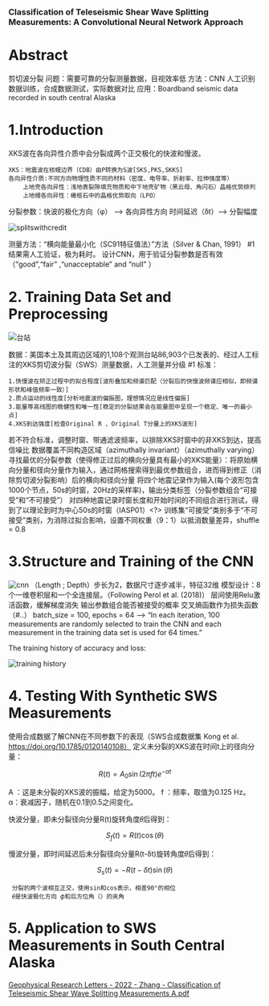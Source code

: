 ### Classification of Teleseismic Shear Wave Splitting Measurements: A Convolutional Neural Network Approach
# Abstract
  剪切波分裂
  问题：需要可靠的分裂测量数据，目视效率低
  方法：CNN 人工识别数据训练，合成数据测试，实际数据对比
  应用：Boardband seismic data recorded in south central Alaska

# 1.Introduction
  XKS波在各向异性介质中会分裂成两个正交极化的快波和慢波。
  ```
  XKS：地震波在核幔边界（CDB）由P转换为S波[SKS,PKS,SKKS]
  各向异性介质:不同方向物理性质不同的材料（密度、电导率、折射率、拉伸强度等）
      上地壳各向异性：浅地表裂隙填充物质和中下地壳矿物（黑云母、角闪石）晶格优势排列
      上地幔各向异性：橄榄石中的晶格优势取向（LPO）
 
  ```

  分裂参数：快波的极化方向（φ） -->  各向异性方向
                    时间延迟（δt）-->  分裂幅度
   
![splitswithcredit](https://github.com/user-attachments/assets/b8761590-9308-4025-bb9f-e1e1ed4694f2)

  测量方法：“横向能量最小化（SC91特征值法）”方法（Silver & Chan, 1991）
  #1
  结果需人工验证，极为耗时。
  设计CNN，用于验证分裂参数是否有效（“good”,“fair” ,“unacceptable” and “null” ）
  
# 2. Training Data Set and Preprocessing
![台站](https://github.com/user-attachments/assets/0ded0b27-4840-42a7-9c7a-d7faf384e17d)

  数据：美国本土及其周边区域的1,108个观测台站86,903个已发表的、经过人工标注的XKS剪切波分裂（SWS）测量数据，人工测量并分级
  #1
  标准：
  ```
  1.快慢波在矫正过程中的拟合程度[波形叠加和频谱匹配（分裂后的快慢波频谱应相似，即频谱形状和峰值频率一致）]
  2.质点运动的线性度[分析地震波的偏振图，理想情况应是线性偏振]
  3.能量等高线图的稳健性和唯一性[稳定的分裂结果会在能量图中呈现一个稳定、唯一的最小点]
  4.XKS到达强度[检查Original R 、Original T分量上的XKS波形]
  ```
  若不符合标准，调整时窗、带通滤波频率，以排除XKS时窗中的非XKS到达，提高信噪比
  数据覆盖不同构造区域（azimuthally invariant）（azimuthally varying）
  寻找最优的分裂参数（使得修正过后的横向分量具有最小的XKS能量）：将原始横向分量和径向分量作为输入，通过网格搜索得到最优参数组合，进而得到修正（消除剪切波分裂影响）后的横向和径向分量
  将四个地震记录作为输入(每个波形包含1000个节点，50s的时窗，20Hz的采样率)，输出分类标签（分裂参数组合“可接受”和“不可接受”）
  对四种地震记录时窗长度和开始时间的不同组合进行测试，得到了以理论到时为中心50s的时窗（IASP01）<?>
  训练集“可接受”类别多于“不可接受”类别，为消除过拟合影响，设置不同权重（9：1）以抵消数量差异，shuffle = 0.8

# 3.Structure and Training of the CNN
![cnn](https://github.com/user-attachments/assets/c61f8ee5-c4e0-415d-8956-89f6b1a71be7)
  （Length ; Depth）步长为2，数据尺寸逐步减半，特征32维
  模型设计：8个一维卷积层和一个全连接层。（Following Perol et al. (2018)）
  层间使用Relu激活函数，缓解梯度消失
  输出参数组合能否被接受的概率
  交叉熵函数作为损失函数 （#..）
  batch_size = 100, epochs = 64  --> “In each iteration, 100 measurements are randomly selected to train the CNN and each measurement in the training data set is used for 64 times.”
  
   The training history of accuracy and loss:   
 
![training history](https://github.com/user-attachments/assets/e625fb4d-5eaf-48cc-b6bf-e92368d059dd)

#  4. Testing With Synthetic SWS Measurements
  使用合成数据了解CNN在不同参数下的表现（SWS合成数据集   Kong et al.  
https://doi.org/10.1785/0120140108）
   定义未分裂的XKS波在时间t上的径向分量：

  $$ R(t) = A_0 \sin(2 \pi f t) e^{-\alpha t} $$

  A ：这是未分裂的XKS波的振幅，给定为5000。
  f ：频率，取值为0.125 Hz。
  α：衰减因子，随机在0.1到0.5之间变化。

  快波分量，即未分裂径向分量R(t)旋转角度𝜃后得到：

  $$ S_f(t) = R(t) \cos(\theta) $$

  慢波分量，即时间延迟后未分裂径向分量R(t-δt)旋转角度𝜃后得到：

  $$ S_s(t) = -R(t - \delta t) \sin(\theta) $$

  ```
   分裂的两个波相互正交，使用sin和cos表示，相差90°的相位
   𝜃是快波极化方向 𝜙和后方位角（）的夹角

  ```
  


  

# 5. Application to SWS Measurements in South Central Alaska

[Geophysical Research Letters - 2022 - Zhang - Classification of Teleseismic Shear Wave Splitting Measurements  A.pdf](https://github.com/user-attachments/files/17540440/Geophysical.Research.Letters.-.2022.-.Zhang.-.Classification.of.Teleseismic.Shear.Wave.Splitting.Measurements.A.pdf)
